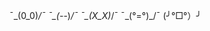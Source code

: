 ¯\_(0_0)_/¯         ¯\_(-_-)_/¯              ¯\_(X_X)_/¯              ¯\_(°=°)_/¯           (╯°□°）╯
